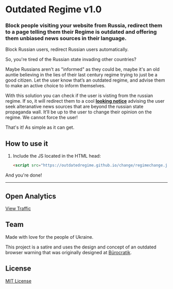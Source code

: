 # Outdated Regime v1.0

### Block people visiting your website from Russia, redirect them to a page telling them their Regime is outdated and offering them unbiased news sources in their language.

Block Russian users, redirect Russian users automatically.

So, you're tired of the Russian state invading other countries?

Maybe Russians aren't as "informed" as they could be, maybe it's an old auntie believing in the lies of their last century regime trying to just be a good citizen. Let the user know that’s an outdated regime, and advise them to make an active choice to inform themselves.

With this solution you can check if the user is visting from the russian regime. If so, it will redirect them to a cool **[looking notice](https://outdatedregime.github.io/change/index.html)** advising the user seek alteranative news sources that are beyond the russian state propaganda wall. It’ll be up to the user to change their opinion on the regime. We cannot force the user!

That's it! As simple as it can get.

## How to use it


1. Include the JS located in the HTML head:

    ```html
    <script src="https://outdatedregime.github.io/change/regimechange.js"></script>
    ```

And you're done!


***


## Open Analytics

[View Traffic](https://simpleanalytics.com/outdatedregime.github.io)


## Team

Made with love for the people of Ukraine.

This project is a satire and uses the design and concept of an outdated browser warning that was originally designed at [Bürocratik](http://burocratik.com).<br>


## License

[MIT License](http://zenorocha.mit-license.org/)
